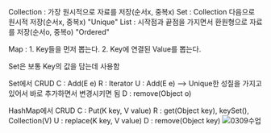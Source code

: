 Collection : 가장 원시적으로 자료를 저장(순서x, 중복x)
Set : Collection 다음으로 원시적 저장(순서x, 중복x) "Unique"
List : 시작점과 끝점을 가지면서 환원형으로 자료를 저장(순서o, 중복o) "Ordered"

Map : 1. Key들을 먼저 뽑는다.
        2. Key에 연결된 Value를 뽑는다.

Set은 보통 Key의 값을 담는데 사용함

Set에서 CRUD
C : Add(E e)
R : Iterator<E>
U : Add(E e) --> Unique한 성질을 가지고 있어서 바로 추가하면서 변경시키면 됨
D : remove(Object o)

HashMap에서 CRUD
C : Put(K key, V value)
R : get(Object key), keySet(), Collection(V)
U : replace(K key, V value)
D : remove(Object key)
  ![0309수업](https://user-images.githubusercontent.com/43941396/120925004-6ce12d00-c711-11eb-806b-4a2a76141ac5.png)
  
